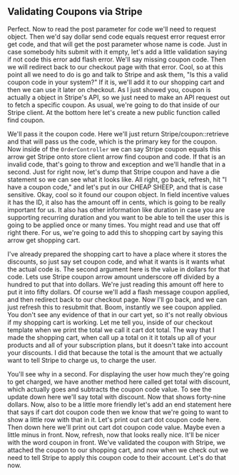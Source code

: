 ## Validating Coupons via Stripe

Perfect. Now to read the post parameter for code we'll need
to request object. Then we'd say dollar send code equals request error request
error get code, and that will get the post parameter whose name is code. Just
in case somebody hits submit with it empty, let's add a little validation
saying if not code this error add flash error. We'll say missing coupon code.
Then we will redirect back to our checkout page with that error. Cool, so at
this point all we need to do is go and talk to Stripe and ask them, "Is this a
valid coupon code in your system?" If it is, we'll add it to our shopping cart
and then we can use it later on checkout. As I just showed you, coupon is
actually a object in Stripe's API, so we just need to make an API request out
to fetch a specific coupon. As usual, we're going to do that inside of our
Stripe client. At the bottom here let's create a new public function called
find coupon.

We'll pass it the coupon code. Here we'll just return Stripe/coupon::retrieve
and that will pass us the code, which is the primary key for the coupon. Now
inside of the `OrderController` we can say Stripe coupon equals this arrow get
Stripe onto store client arrow find coupon and code. If that is an invalid
code, that's going to throw and exception and we'll handle that in a second.
Just for right now, let's dump that Stripe coupon and have a die statement so
we can see what it looks like. All right, go back, refresh, hit "I have a
coupon code," and let's put in our CHEAP SHEEP, and that is case sensitive.
Okay, cool so it found our coupon object. In field incentive values it has the
ID, it also has the amount off in cents, which is going to be really important
for us. It also has other information like duration in case you are supporting
recurring duration and you want to be able to tell the user this is going to be
applied once or many times. You might read and use that off right there. For
us, we're going to add this to shopping cart by saying this arrow get shopping
cart.

I've already prepared the shopping cart to have a place where it stores the
discounts, so just say set coupon code, and what it wants is it wants what the
actual code is. The second argument here is the value in dollars for that code.
Lets use Stripe coupon arrow amount underscore off divided by a hundred to put
that into dollars. We're just reading this amount off here to put it into fifty
dollars. Of course we'll add a flash message coupon applied, and then redirect
back to our checkout page. Now I'll go back, and we can just refresh this to
resubmit that. Boom, instantly we see coupon applied. You don't see any
evidence of that in our cart yet, so it's not really obvious if my shopping
cart is working. Let me tell you, inside of our checkout template when we print
the total we call it cart dot total. The way that I made the shopping cart,
when call up a total on it it totals up all of your products and all of your
subscription plans, but it doesn't take into account your discounts. I did that
because the total is the amount that we actually want to tell Stripe to charge
us, to charge the user.

You'll see why in a second. For displaying the user how much they're going to
get charged, we have another method here called get total with discount, which
actually goes and subtracts the coupon code value. To see the update down here
we'll say total with discount. Now that shows forty-nine dollars. Now, also to
be a little more friendly let's add an end statement here that says if cart dot
coupon code then we know that we're going to want to show a little row with
that in it. Let's print out cart dot coupon code here. Then down here we'll
print out cart dot coupon code value. Maybe even a little minus in front. Now,
refresh, now that looks really nice. It'll be nicer with the word coupon in
front. We've validated the coupon with Stripe, we attached the coupon to our
shopping cart, and now when we check out we need to tell Stripe to apply this
coupon code to their account. Let's do that now.
